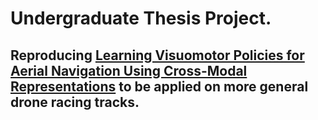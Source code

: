 # Undergraduate Thesis Project.
## Reproducing [Learning Visuomotor Policies for Aerial Navigation Using Cross-Modal Representations](https://github.com/microsoft/AirSim-Drone-Racing-VAE-Imitation) to be applied on more general drone racing tracks.

